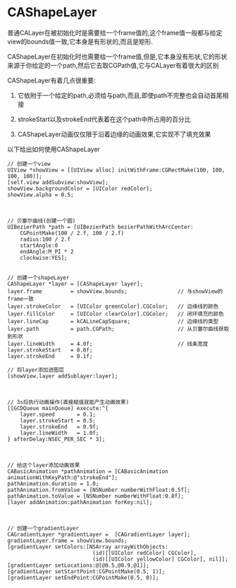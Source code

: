 # CAShapeLayer


普通CALayer在被初始化时是需要给一个frame值的,这个frame值一般都与给定view的bounds值一致,它本身是有形状的,而且是矩形.

CAShapeLayer在初始化时也需要给一个frame值,但是,它本身没有形状,它的形状来源于你给定的一个path,然后它去取CGPath值,它与CALayer有着很大的区别


CAShapeLayer有着几点很重要:

1. 它依附于一个给定的path,必须给与path,而且,即使path不完整也会自动首尾相接

2. strokeStart以及strokeEnd代表着在这个path中所占用的百分比

3. CAShapeLayer动画仅仅限于沿着边缘的动画效果,它实现不了填充效果


以下给出如何使用CAShapeLayer

    // 创建一个view
    UIView *showView = [[UIView alloc] initWithFrame:CGRectMake(100, 100, 100, 100)];
    [self.view addSubview:showView];
    showView.backgroundColor = [UIColor redColor];
    showView.alpha = 0.5;

 

    // 贝塞尔曲线(创建一个圆)
    UIBezierPath *path = [UIBezierPath bezierPathWithArcCenter:
    	CGPointMake(100 / 2.f, 100 / 2.f) 
    	radius:100 / 2.f 
    	startAngle:0 
    	endAngle:M_PI * 2 
    	clockwise:YES];


    // 创建一个shapeLayer
    CAShapeLayer *layer = [CAShapeLayer layer];
    layer.frame         = showView.bounds;                // 与showView的frame一致
    layer.strokeColor   = [UIColor greenColor].CGColor;   // 边缘线的颜色
    layer.fillColor     = [UIColor clearColor].CGColor;   // 闭环填充的颜色
    layer.lineCap       = kCALineCapSquare;               // 边缘线的类型
    layer.path          = path.CGPath;                    // 从贝塞尔曲线获取到形状
    layer.lineWidth     = 4.0f;                           // 线条宽度
    layer.strokeStart   = 0.0f;
    layer.strokeEnd     = 0.1f;

    // 将layer添加进图层
    [showView.layer addSublayer:layer];

 

    // 3s后执行动画操作(直接赋值就能产生动画效果)
    [[GCDQueue mainQueue] execute:^{
        layer.speed       = 0.1;
        layer.strokeStart = 0.5;
        layer.strokeEnd   = 0.9f;
        layer.lineWidth   = 1.0f;
    } afterDelay:NSEC_PER_SEC * 3];



    // 给这个layer添加动画效果
    CABasicAnimation *pathAnimation = [CABasicAnimation animationWithKeyPath:@"strokeEnd"];
    pathAnimation.duration = 1.0;
    pathAnimation.fromValue = [NSNumber numberWithFloat:0.5f];
    pathAnimation.toValue = [NSNumber numberWithFloat:0.8f];
    [layer addAnimation:pathAnimation forKey:nil]; 
 


    // 创建一个gradientLayer
    CAGradientLayer *gradientLayer =  [CAGradientLayer layer];
    gradientLayer.frame = showView.bounds;
    [gradientLayer setColors:[NSArray arrayWithObjects:
                               (id)[[UIColor redColor] CGColor],
                               (id)[[UIColor yellowColor] CGColor], nil]];
    [gradientLayer setLocations:@[@0.5,@0.9,@1]];
    [gradientLayer setStartPoint:CGPointMake(0.5, 1)];
    [gradientLayer setEndPoint:CGPointMake(0.5, 0)];